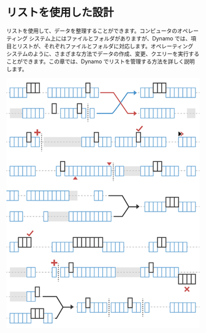 # リストを使用した設計

リストを使用して、データを整理することができます。コンピュータのオペレーティング システム上にはファイルとフォルダがありますが、Dynamo では、項目とリストが、それぞれファイルとフォルダに対応します。オペレーティング システムのように、さまざまな方法でデータの作成、変更、クエリーを実行することができます。この章では、Dynamo でリストを管理する方法を詳しく説明します。

![](<../images/5-4/designing with lists.jpg>)
